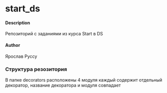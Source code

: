 # start_ds
#### Description
Репозиторий с заданиями из курса Start в DS
#### Author
Ярослав Руссу

### Структура резозитория
 В папке decorators расположены 4 модуля каждый содержит отдельный декоратор, название декоратора и модуля совпадает